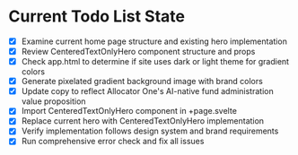 <!-- DO NOT EDIT - Managed by todo_list tool -->
<!-- Updated: 2025-09-30T11:48:55.713Z -->

# Current Todo List State

- [x] Examine current home page structure and existing hero implementation
- [x] Review CenteredTextOnlyHero component structure and props
- [x] Check app.html to determine if site uses dark or light theme for gradient colors
- [x] Generate pixelated gradient background image with brand colors
- [x] Update copy to reflect Allocator One's AI-native fund administration value proposition
- [x] Import CenteredTextOnlyHero component in +page.svelte
- [x] Replace current hero with CenteredTextOnlyHero implementation
- [x] Verify implementation follows design system and brand requirements
- [x] Run comprehensive error check and fix all issues
